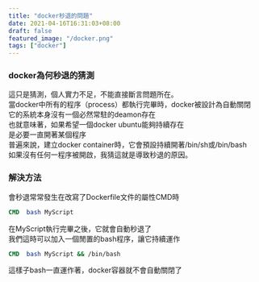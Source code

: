 ```yaml
---
title: "docker秒退的問題"
date: 2021-04-16T16:31:03+08:00
draft: false
featured_image: "/docker.png"
tags: ["docker"]
---
```


### docker為何秒退的猜測  

這只是猜測，個人實力不足，不能直接斷言問題所在。  
當docker中所有的程序（process）都執行完畢時，docker被設計為自動關閉  
它的系統本身沒有一個必然常駐的deamon存在  
也就意味著，如果希望一個docker ubuntu能夠持續存在  
是必要一直開著某個程序  
普遍來說，建立docker container時，它會預設持續開著/bin/sh或/bin/bash  
如果沒有任何一程序被開啟，我猜這就是導致秒退的原因。  

### 解決方法

會秒退常常發生在改寫了Dockerfile文件的屬性CMD時

```dockerfile
CMD  bash MyScript
```

在MyScript執行完畢之後，它就會自動秒退了  
我們這時可以加入一個閒置的bash程序，讓它持續運作  

```dockerfile
CMD  bash MyScript && /bin/bash
```
這樣子bash一直運作著，docker容器就不會自動關閉了




